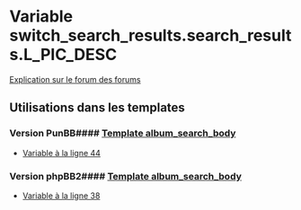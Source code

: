 # Variable switch_search_results.search_results.L_PIC_DESC
[Explication sur le forum des forums](http://forum.forumactif.com/t294113-listing-des-variables#switch_search_results.search_results.L_PIC_DESC)
## Utilisations dans les templates
### Version PunBB#### [Template album_search_body](punbb/album_search_body.md)
* [Variable à la ligne 44](../punbb/album_search_body.tpl#L44)
### Version phpBB2#### [Template album_search_body](subsilver/album_search_body.md)
* [Variable à la ligne 38](../subsilver/album_search_body.tpl#L38)